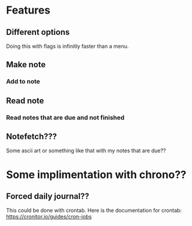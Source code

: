 # Features
## Different options
Doing this with flags is infinitly faster than a menu.
## Make note
### Add to note 
## Read note 
### Read notes that are due and not finished
## Notefetch???
Some ascii art or something like that with my notes that are due??
# Some implimentation with chrono??
## Forced daily journal??
This could be done with crontab. 
Here is the documentation for crontab: https://cronitor.io/guides/cron-jobs
